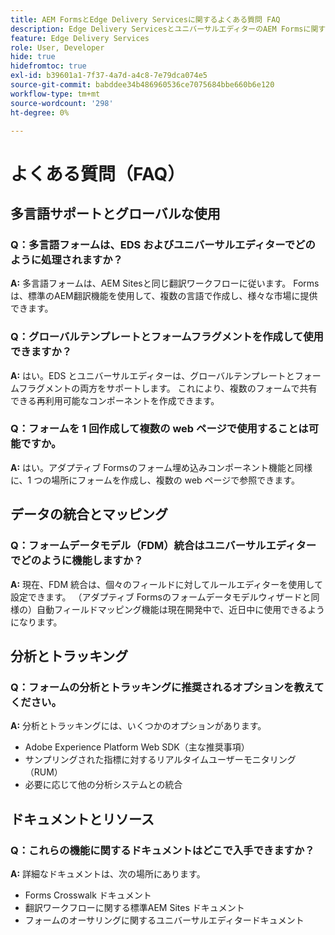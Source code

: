 ```yaml
---
title: AEM FormsとEdge Delivery Servicesに関するよくある質問 FAQ
description: Edge Delivery ServicesとユニバーサルエディターのAEM Formsに関するよくある質問への回答を示します。 多言語フォーム、グローバルテンプレート、フォームフラグメント、分析、データ統合機能について説明します。
feature: Edge Delivery Services
role: User, Developer
hide: true
hidefromtoc: true
exl-id: b39601a1-7f37-4a7d-a4c8-7e79dca074e5
source-git-commit: babddee34b486960536ce7075684bbe660b6e120
workflow-type: tm+mt
source-wordcount: '298'
ht-degree: 0%

---
```


# よくある質問（FAQ）


## 多言語サポートとグローバルな使用

### Q：多言語フォームは、EDS およびユニバーサルエディターでどのように処理されますか？

**A:** 多言語フォームは、AEM Sitesと同じ翻訳ワークフローに従います。 Formsは、標準のAEM翻訳機能を使用して、複数の言語で作成し、様々な市場に提供できます。

### Q：グローバルテンプレートとフォームフラグメントを作成して使用できますか？

**A:** はい。EDS とユニバーサルエディターは、グローバルテンプレートとフォームフラグメントの両方をサポートします。 これにより、複数のフォームで共有できる再利用可能なコンポーネントを作成できます。

### Q：フォームを 1 回作成して複数の web ページで使用することは可能ですか。

**A:** はい。アダプティブ Formsのフォーム埋め込みコンポーネント機能と同様に、1 つの場所にフォームを作成し、複数の web ページで参照できます。

## データの統合とマッピング

### Q：フォームデータモデル（FDM）統合はユニバーサルエディターでどのように機能しますか？

**A:** 現在、FDM 統合は、個々のフィールドに対してルールエディターを使用して設定できます。 （アダプティブ Formsのフォームデータモデルウィザードと同様の）自動フィールドマッピング機能は現在開発中で、近日中に使用できるようになります。

## 分析とトラッキング

### Q：フォームの分析とトラッキングに推奨されるオプションを教えてください。

**A:** 分析とトラッキングには、いくつかのオプションがあります。

- Adobe Experience Platform Web SDK（主な推奨事項）
- サンプリングされた指標に対するリアルタイムユーザーモニタリング（RUM）
- 必要に応じて他の分析システムとの統合

## ドキュメントとリソース

### Q：これらの機能に関するドキュメントはどこで入手できますか？

**A:** 詳細なドキュメントは、次の場所にあります。

- Forms Crosswalk ドキュメント
- 翻訳ワークフローに関する標準AEM Sites ドキュメント
- フォームのオーサリングに関するユニバーサルエディタードキュメント
